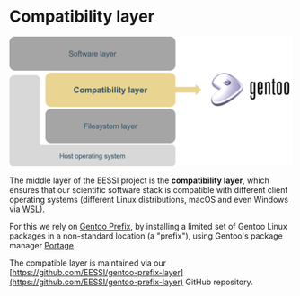 # Compatibility layer

![Compatibility layer](img/compatibility_layer.png)

The middle layer of the EESSI project is the **compatibility layer**,
which ensures that our scientific software stack is compatible with
different client operating systems (different Linux distributions,
macOS and even Windows via [WSL](https://docs.microsoft.com/en-us/windows/wsl/)).

For this we rely on [Gentoo Prefix](https://wiki.gentoo.org/wiki/Project:Prefix),
by installing a limited set of Gentoo Linux packages in a non-standard location
(a "prefix"), using Gentoo's package manager [Portage](https://wiki.gentoo.org/wiki/Portage).

The compatible layer is maintained via our [https://github.com/EESSI/gentoo-prefix-layer](https://github.com/EESSI/gentoo-prefix-layer) GitHub repository.
